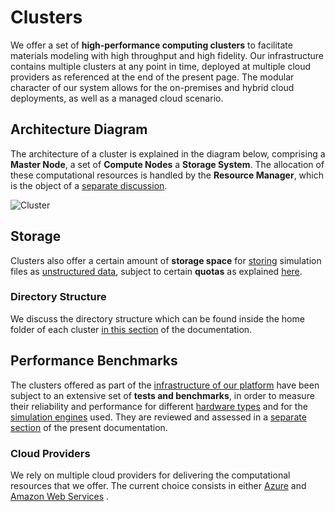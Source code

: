 # Clusters

We offer a set of **high-performance computing clusters** to facilitate materials modeling with high throughput and high fidelity. Our infrastructure contains multiple clusters at any point in time, deployed at multiple cloud providers as referenced at the end of the present page. The modular character of our system allows for the on-premises and hybrid cloud deployments, as well as a managed cloud scenario.

## Architecture Diagram

The architecture of a cluster is explained in the diagram below, comprising a **Master Node**, a set of **Compute Nodes** a **Storage System**. The allocation of these computational resources is handled by the **Resource Manager**, which is the object of a [separate discussion](../resource/overview.md).

![Cluster](/images/Cluster.png "Cluster")

## Storage

Clusters also offer a certain amount of **storage space** for [storing](../storage.md) simulation files as [unstructured data](../../data-on-disk/overview.md), subject to certain **quotas** as explained [here](../../data-on-disk/quotas.md).

### Directory Structure 

We discuss the directory structure which can be found inside the home folder of each cluster [in this section](directories.md) of the documentation.

## Performance Benchmarks

The clusters offered as part of the [infrastructure of our platform](../overview.md) have been subject to an extensive set of **tests and benchmarks**, in order to measure their reliability and performance for different [hardware types](hardware.md) and for the [simulation engines](../../software/applications.md) used. They are reviewed and assessed in a [separate section](../../benchmarks/overview.md) of the present documentation.

### Cloud Providers 

We rely on multiple cloud providers for delivering the computational resources that we offer. The current choice consists in either [Azure](azure.md) and [Amazon Web Services](aws.md) .
